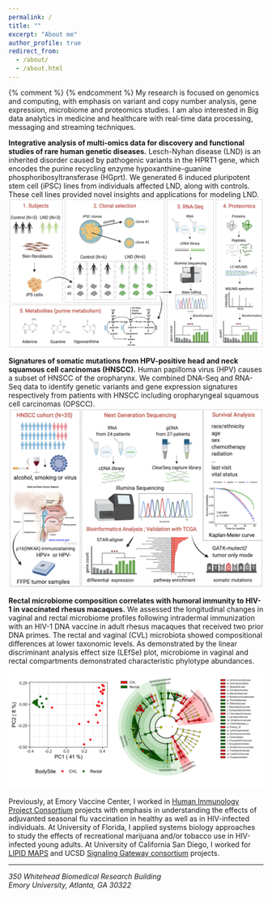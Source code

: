 ```yaml
---
permalink: /
title: ""
excerpt: "About me"
author_profile: true
redirect_from: 
  - /about/
  - /about.html
---
```

{% comment %} {% endcomment %}
My research is focused on genomics and computing, with emphasis on variant and copy number analysis, gene expression, microbiome  and proteomics studies. I am also interested in Big data analytics in medicine and healthcare with real-time data processing, messaging and streaming techniques.  

**Integrative analysis of multi-omics data for discovery and functional studies of rare human genetic diseases.** Lesch-Nyhan disease (LND) is an inherited disorder caused by pathogenic variants in the HPRT1 gene, which encodes the purine recycling enzyme hypoxanthine-guanine phosphoribosyltransferase (HGprt). We generated 6 induced pluripotent stem cell (iPSC) lines from individuals affected LND, along with controls. These cell lines provided novel insights and applications for modeling LND.   
![Lesch-Nyhan-Disease](/images/lnd.png)  

**Signatures of somatic mutations from HPV-positive head and neck squamous cell carcinomas (HNSCC).** Human papilloma virus (HPV) causes a subset of HNSCC of the oropharynx. We combined DNA-Seq and RNA-Seq data to identify genetic variants and gene expression signatures respectively from patients with HNSCC including oropharyngeal squamous cell carcinomas (OPSCC).
![/cancer_mutations](/images/hnsc.png)  

**Rectal microbiome composition correlates with humoral immunity to HIV-1 in vaccinated rhesus macaques.** We assessed the longitudinal changes in vaginal and rectal microbiome profiles following intradermal immunization with an HIV-1 DNA vaccine in adult rhesus macaques that received two prior DNA primes. The rectal and vaginal (CVL) microbiota showed compositional differences at lower taxonomic levels. As demonstrated by the linear discriminant analysis effect size (LEfSe) plot, microbiome in vaginal and rectal compartments demonstrated characteristic phylotype abundances.  
![/cladogram](/images/cladogram.png)    

Previously, at Emory Vaccine Center, I worked in [Human Immunology Project Consortium](https://www.immuneprofiling.org/) projects with emphasis in understanding the effects of adjuvanted seasonal flu vaccination in healthy as well as in HIV-infected individuals. At University of Florida, I applied systems biology approaches to study the effects of recreational marijuana and/or tobacco use in HIV-infected young adults. At University of California San Diego, I worked for [LIPID MAPS](http://www.lipidmaps.org) and UCSD [Signaling Gateway consortium](http://www.signalinggateway.org/molecule/) projects.

------
<address>350 Whitehead Biomedical Research Building<br />Emory University, Atlanta, GA  30322</address>
